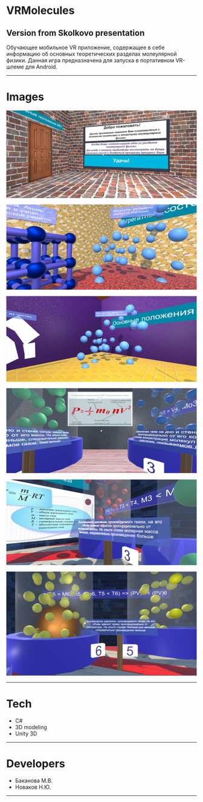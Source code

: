 # VRMolecules
## Version from Skolkovo presentation

<p>Обучающее мобильное VR приложение, содержащее в себе информацию об основных теоретических разделах молеулярной физики. Данная игра предназначена для запуска в портативном VR-шлеме для Android.</p>

---
# Images

![](/images/hub_moleculs.jpg)

![](/images/agr_moleculs.jpg)

![](/images/mkt.jpg)

![](/images/urnie1.jpg)

![](/images/urnie2.jpg)

![](/images/urnie3.jpg)

---

# Tech
* C#
* 3D modeling
* Unity 3D
---
# Developers
* Баканова М.В.
* Новаков Н.Ю.
---
